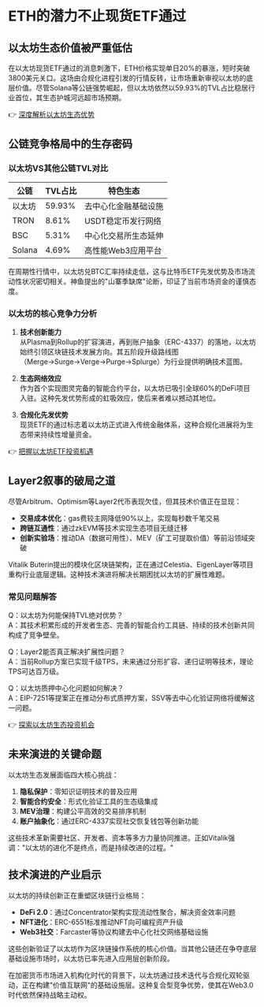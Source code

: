 # ETH的潜力不止现货ETF通过

## 以太坊生态价值被严重低估

在以太坊现货ETF通过的消息刺激下，ETH价格实现单日20%的暴涨，短时突破3800美元关口。这场由合规化进程引发的行情反转，让市场重新审视以太坊的底层价值。尽管Solana等公链强势崛起，但以太坊依然以59.93%的TVL占比稳居行业首位，其生态护城河远超市场预期。

👉 [深度解析以太坊生态优势](https://bit.ly/okx_welcome)

## 公链竞争格局中的生存密码

### 以太坊VS其他公链TVL对比

| 公链      | TVL占比 | 特色生态                |
|-----------|---------|-------------------------|
| 以太坊    | 59.93%  | 去中心化金融基础设施    |
| TRON      | 8.61%   | USDT稳定币发行网络      |
| BSC       | 5.31%   | 中心化交易所生态延伸    |
| Solana    | 4.69%   | 高性能Web3应用平台      |

在周期性行情中，以太坊兑BTC汇率持续走低，这与比特币ETF先发优势及市场流动性状况密切相关。神鱼提出的"山寨季缺席"论断，印证了当前市场资金的谨慎态度。

### 以太坊的核心竞争力分析

1. **技术创新能力**  
   从Plasma到Rollup的扩容演进，再到账户抽象（ERC-4337）的落地，以太坊始终引领区块链技术发展方向。其五阶段升级路线图（Merge→Surge→Verge→Purge→Splurge）为行业提供明确技术蓝图。

2. **生态网络效应**  
   作为首个实现图灵完备的智能合约平台，以太坊已吸引全球60%的DeFi项目入驻。这种先发优势形成的虹吸效应，使后来者难以撼动其地位。

3. **合规化先发优势**  
   现货ETF的通过标志着以太坊正式进入传统金融体系，这种合规化进展将为生态带来持续性增量资金。

👉 [把握以太坊ETF投资机遇](https://bit.ly/okx_welcome)

## Layer2叙事的破局之道

尽管Arbitrum、Optimism等Layer2代币表现欠佳，但其技术价值正在显现：
- **交易成本优化**：gas费较主网降低90%以上，实现每秒数千笔交易
- **跨链互通性**：通过zkEVM等技术实现生态项目无缝迁移
- **创新实验场**：推动DA（数据可用性）、MEV（矿工可提取价值）等前沿领域突破

Vitalik Buterin提出的模块化区块链架构，正在通过Celestia、EigenLayer等项目重构行业底层逻辑。这种技术演进将解决长期困扰以太坊的扩展性难题。

### 常见问题解答

Q：以太坊为何能保持TVL绝对优势？  
A：其技术积累形成的开发者生态、完善的智能合约工具链、持续的技术创新共同构成了竞争壁垒。

Q：Layer2能否真正解决扩展性问题？  
A：当前Rollup方案已实现千级TPS，未来通过分形扩容、递归证明等技术，理论TPS可达百万级。

Q：以太坊质押中心化问题如何解决？  
A：EIP-7251等提案正在推动分布式质押方案，SSV等去中心化验证网络将缓解这一问题。

👉 [探索以太坊生态投资机会](https://bit.ly/okx_welcome)

## 未来演进的关键命题

以太坊生态发展面临四大核心挑战：
1. **隐私保护**：零知识证明技术的普及应用
2. **智能合约安全**：形式化验证工具的生态级集成
3. **MEV治理**：构建公平高效的交易排序机制
4. **账户抽象化**：通过ERC-4337实现社交恢复钱包等创新功能

这些技术革新需要社区、开发者、资本等多方力量协同推进。正如Vitalik强调："以太坊的进化不是终点，而是持续改进的过程。"

## 技术演进的产业启示

以太坊的持续创新正在重塑区块链行业格局：
- **DeFi 2.0**：通过Concentrator架构实现流动性聚合，解决资金效率问题
- **NFT进化**：ERC-6551标准推动NFT向可编程资产升级
- **Web3社交**：Farcaster等协议构建去中心化社交网络基础设施

这些创新验证了以太坊作为区块链操作系统的核心价值。当其他公链还在争夺底层基础设施市场时，以太坊已率先进入应用层创新阶段。

在加密货币市场进入机构化时代的背景下，以太坊通过技术迭代与合规化双轮驱动，正在构建"价值互联网"的基础设施层。这种复合型竞争优势，使其在Web3.0时代依然保持战略主动权。
